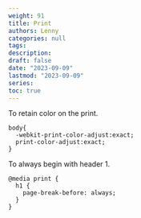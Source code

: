 ```yaml
---
weight: 91
title: Print
authors: Lenny
categories: null
tags: 
description: 
draft: false
date: "2023-09-09"
lastmod: "2023-09-09"
series:
toc: true
---
```



<!--more-->

To retain color on the print.

```
body{
  -webkit-print-color-adjust:exact;
  print-color-adjust:exact;
}
```


To always begin with header 1.

```
@media print {
  h1 { 
    page-break-before: always;
  }
}
```

